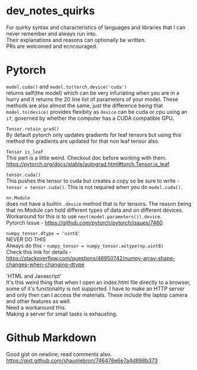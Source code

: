 # dev_notes_quirks
For quirky syntax and characteristics of languages and libraries that I can never remember and always run into.
<br> 
Their explanations and reasons can optionally be written.<br>
PRs are welcomed and ecncouraged.

# Pytorch
`model.cuda()` and `model.to(torch.device('cuda')`<br>
returns self(the model) which can be very infuriating when you are in a hurry and it returns the 20 line list of parameters of your model. These methods are also almost the same, just the difference being that `model.to(device)` provides flexibity as `device` can be cuda or cpu using an `if`; governed by whether the computer has a CUDA compatible GPU.<br>

`Tensor.retain_grad()`<br>
By default pytorch only updates gradients for leaf tensors but using this method the gradients are updated for that non leaf tensor also.

`Tensor is_leaf`<br>
This part is a little weird. Checkout doc before working with them. https://pytorch.org/docs/stable/autograd.html#torch.Tensor.is_leaf

`tensor.cuda()`<br>
This pushes the tensor to cuda but creates a copy so be sure to write - `tensor = tensor.cuda()`. This is not required when you do `model.cuda()`.

`nn.Module`<br> does not have a builtin `.device` method that is for tensors. The reason being that nn.Module can hold different types of data and on different devices.<br>
Workaround for this is to use `next(model.parameters()).device`.<br>
Pytorch Issue - https://github.com/pytorch/pytorch/issues/7460

`numpy_tensor.dtype = 'uint8'`<br>
NEVER DO THIS<br>
Always do this - `numpy_tensor = numpy_tensor.astype(np.uint8)`<br>
Check this link for details - https://stackoverflow.com/questions/46950742/numpy-array-shape-changes-when-changing-dtype

'HTML and Javascript'<br>
It's this weird thing that when I open an index.html file directly to a browser, some of it's functonality is not supported. 
I have to make an HTTP server and only then can I access the materials. These include the laptop camera and other features as well.<br> Need a workaround this. <br>
Making a server for small tasks is exhausting.
# Github Markdown
Good gist on newline; read comments also. https://gist.github.com/shaunlebron/746476e6e7a4d698b373 
